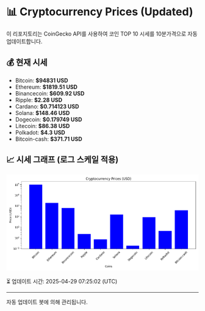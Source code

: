 
# 📊 Cryptocurrency Prices (Updated)

이 리포지토리는 CoinGecko API를 사용하여 코인 TOP 10 시세를 10분가격으로 자동 업데이트합니다.

## 💰 현재 시세
- Bitcoin: **$94831 USD**
- Ethereum: **$1819.51 USD**
- Binancecoin: **$609.92 USD**
- Ripple: **$2.28 USD**
- Cardano: **$0.714123 USD**
- Solana: **$148.46 USD**
- Dogecoin: **$0.179749 USD**
- Litecoin: **$86.38 USD**
- Polkadot: **$4.3 USD**
- Bitcoin-cash: **$371.71 USD**

## 📈 시세 그래프 (로그 스케일 적용)
![Crypto Prices](crypto_prices.png)

⏳ 업데이트 시간: 2025-04-29 07:25:02 (UTC)

---
자동 업데이트 봇에 의해 관리됩니다.
